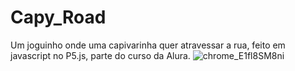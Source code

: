 # Capy_Road
Um joguinho onde uma capivarinha quer atravessar a rua, feito em javascript no P5.js, parte do curso da Alura.
![chrome_E1fl8SM8ni](https://github.com/HeloWolrd/Capy_Road/assets/54827705/a8e6d378-7b21-4a92-8569-592f0bc3195e)

